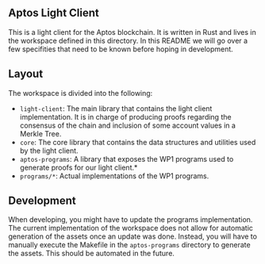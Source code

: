 ## Aptos Light Client

This is a light client for the Aptos blockchain. It is written in Rust and lives in the workspace defined in this
directory.
In this README we will go over a few specifities that need to be known before hoping in development.

## Layout

The workspace is divided into the following:

- `light-client`: The main library that contains the light client implementation. It is in charge of producing proofs
  regarding the consensus of the chain and inclusion of some account values in a Merkle Tree.
- `core`: The core library that contains the data structures and utilities used by the light client.
- `aptos-programs`: A library that exposes the WP1 programs used to generate proofs for our light client.*
- `programs/*`: Actual implementations of the WP1 programs.

## Development

When developing, you might have to update the programs implementation. The current implementation of the workspace does
not allow for automatic generation of the assets once an update was done. Instead, you will have to manually execute
the Makefile in the `aptos-programs` directory to generate the assets. This should be automated in the future.